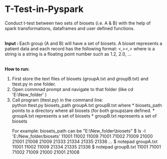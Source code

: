 # T-Test-in-Pyspark
Conduct t-test between two sets of biosets (i.e. A &amp; B) with the help of spark transformations, dataframes and user defined functions.

<br>
<b>Input : </b>
Each group (A and B) will have a set of biosets. A bioset represents a patient data and each record has the following format:
<gene_id><,><reference><,><gene_value>
where
  <gene_id> is a string
  <reference> is a string
  <gene_value> is a floating point number such as 1.2, 2.0, ...

<br><b>How to run:</b>
<ol><li> First store the text files of biosets (groupA.txt and groupB.txt) and ttest.py in one folder.
  <li>Open commnad prompt and navigate to that folder (like cd 'E:\New_folder' )
    <li>Call program (ttest.py) in the command line:
      <br>python ttest.py biosets_path groupA.txt groupB.txt
where 
    * biosets_path points to a directory where all biosets 
       (for both groups)are defined.
    * groupA.txt represents a set of biosets
    * groupB.txt represents a set of biosets 

For example: biosets_path can be "E:\New_folder\biosets"
$ ls -l 'E:/New_folder/biosets'
11001
11002
11009
71001
71002
71009
21000
21001
21008
21009
21333
21334
21335
21336
...
$ notepad groupA.txt
11001
11002
11009
21334
21335
21336
$ notepad groupB.txt
11001
71001
71002
71009
21000
21001
21008
    
    
